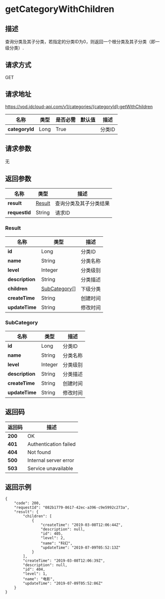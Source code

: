 # getCategoryWithChildren


## 描述
查询分类及其子分类，若指定的分类ID为0，则返回一个根分类及其子分类（即一级分类）.

## 请求方式
GET

## 请求地址
https://vod.jdcloud-api.com/v1/categories/{categoryId}:getWithChildren

|名称|类型|是否必需|默认值|描述|
|---|---|---|---|---|
|**categoryId**|Long|True| |分类ID|

## 请求参数
无


## 返回参数
|名称|类型|描述|
|---|---|---|
|**result**|[Result](getcategorywithchildren#result)|查询分类及其子分类结果|
|**requestId**|String|请求ID|

### <div id="result">Result</div>
|名称|类型|描述|
|---|---|---|
|**id**|Long|分类ID|
|**name**|String|分类名称|
|**level**|Integer|分类级别|
|**description**|String|分类描述|
|**children**|[SubCategory[]](getcategorywithchildren#subcategory)|下级分类|
|**createTime**|String|创建时间|
|**updateTime**|String|修改时间|
### <div id="subcategory">SubCategory</div>
|名称|类型|描述|
|---|---|---|
|**id**|Long|分类ID|
|**name**|String|分类名称|
|**level**|Integer|分类级别|
|**description**|String|分类描述|
|**createTime**|String|创建时间|
|**updateTime**|String|修改时间|

## 返回码
|返回码|描述|
|---|---|
|**200**|OK|
|**401**|Authentication failed|
|**404**|Not found|
|**500**|Internal server error|
|**503**|Service unavailable|
## 返回示例
```
{
    "code": 200, 
    "requestId": "082b1779-8617-42ec-a396-c9e5992c273a", 
    "result": {
        "children": [
            {
                "createTime": "2019-03-08T12:06:44Z", 
                "description": null, 
                "id": 405, 
                "level": 2, 
                "name": "科幻", 
                "updateTime": "2019-07-09T05:52:13Z"
            }
        ], 
        "createTime": "2019-03-08T12:06:39Z", 
        "description": null, 
        "id": 404, 
        "level": 1, 
        "name": "电影", 
        "updateTime": "2019-07-09T05:52:06Z"
    }
}
```
